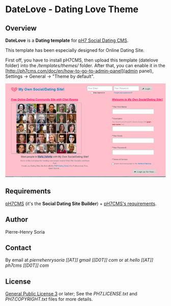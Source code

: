 # DateLove - Dating Love Theme


## Overview

**DateLove** is a **Dating template** for [pH7 Social Dating CMS](http://ph7cms.com/pro). 

This template has been especially designed for Online Dating Site. 

First off, you have to install pH7CMS, then upload this template (datelove folder) into the 
*/templates/themes/* folder. After that, you can enable it in the [http://ph7cms.com/doc/en/how-to-go-to-admin-panel](admin panel), Settings -> General -> "Theme by default".


![Example of the theme](datelove/img/preview.png)


## Requirements

[pH7CMS](http://ph7cms.com) (it's the **Social Dating Site Builder**) + [pH7CMS's requirements](http://ph7cms.com/doc/en/requirements).


## Author

Pierre-Henry Soria


## Contact

By email at *pierrehenrysoria [[AT]] gmail [[D0T]] com* or at *hello [[AT]] ph7cms [[D0T]] com*


## License

[General Public License 3](http://www.gnu.org/licenses/gpl.html) or later; See the *PH7.LICENSE.txt* and *PH7.COPYRIGHT.txt* files for more details.
